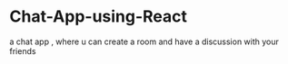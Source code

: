 # Chat-App-using-React
a chat app , where u can create a room and have a discussion with your friends
